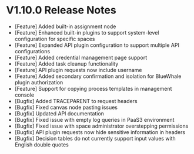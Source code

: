 # V1.10.0 Release Notes

- [Feature] Added built-in assignment node
- [Feature] Enhanced built-in plugins to support system-level configuration for specific spaces
- [Feature] Expanded API plugin configuration to support multiple API configurations
- [Feature] Added credential management page support
- [Feature] Added task cleanup functionality
- [Feature] API plugin requests now include username
- [Feature] Added secondary confirmation and isolation for BlueWhale plugin authorization
- [Feature] Support for copying process templates in management console
- [Bugfix] Added TRACEPARENT to request headers
- [Bugfix] Fixed canvas node pasting issues
- [Bugfix] Updated API documentation
- [Bugfix] Fixed issue with empty log queries in PaaS3 environment
- [Bugfix] Fixed issue with space administrator overstepping permissions
- [Bugfix] API plugin requests now hide sensitive information in headers
- [Bugfix] Decision tables do not currently support input values with English double quotes
